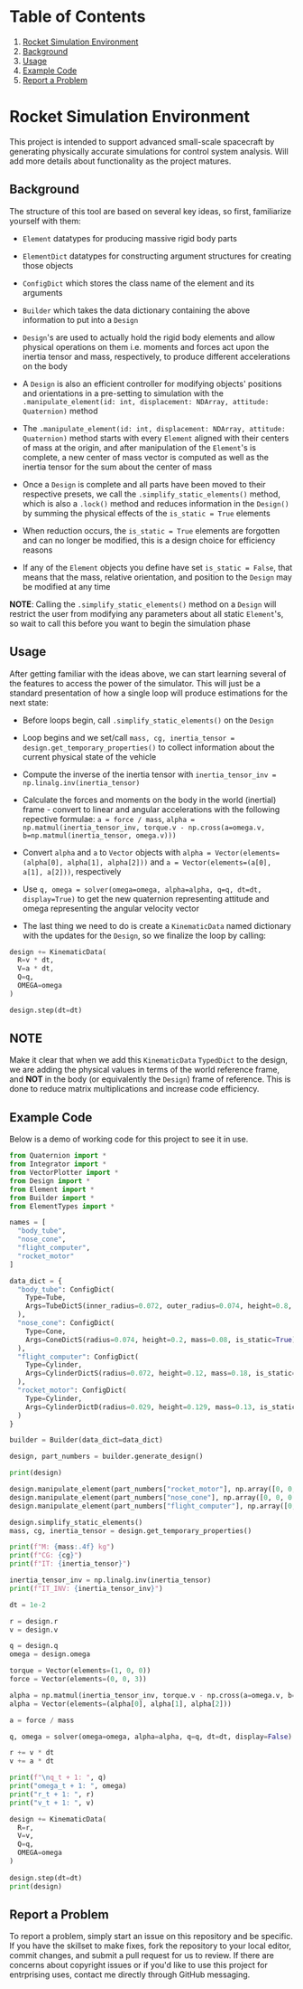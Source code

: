 # Table of Contents
1. [Rocket Simulation Environment](#rocket-simulation-environment)
2. [Background](#background)
3. [Usage](#usage)
4. [Example Code](#example-code)
5. [Report a Problem](#report-a-problem)

# Rocket Simulation Environment

This project is intended to support advanced small-scale spacecraft by generating physically accurate simulations for control system analysis. Will add more details about functionality as the project matures.

## Background

The structure of this tool are based on several key ideas, so first, familiarize yourself with them:

- `Element` datatypes for producing massive rigid body parts

- `ElementDict` datatypes for constructing argument structures for creating those objects

- `ConfigDict` which stores the class name of the element and its arguments

- `Builder` which takes the data dictionary containing the above information to put into a `Design`

- `Design`'s are used to actually hold the rigid body elements and allow physical operations on them i.e. moments and forces act upon the inertia tensor and mass, respectively, to produce different accelerations on the body

- A `Design` is also an efficient controller for modifying objects' positions and orientations in a pre-setting to simulation with the `.manipulate_element(id: int, displacement: NDArray, attitude: Quaternion)` method

- The `.manipulate_element(id: int, displacement: NDArray, attitude: Quaternion)` method starts with every `Element` aligned with their centers of mass at the origin, and after manipulation of the `Element`'s is complete, a new center of mass vector is computed as well as the inertia tensor for the sum about the center of mass

- Once a `Design` is complete and all parts have been moved to their respective presets, we call the `.simplify_static_elements()` method, which is also a `.lock()` method and reduces information in the `Design()` by summing the physical effects of the `is_static = True` elements

- When reduction occurs, the `is_static = True` elements are forgotten and can no longer be modified, this is a design choice for efficiency reasons

- If any of the `Element` objects you define have set `is_static = False`, that means that the mass, relative orientation, and position to the `Design` may be modified at any time


**NOTE**: Calling the `.simplify_static_elements()` method on a `Design` will restrict the user from modifying any parameters about all static `Element`'s, so wait to call this before you want to begin the simulation phase

## Usage

After getting familiar with the ideas above, we can start learning several of the features to access the power of the simulator. This will just be a standard presentation of how a single loop will produce estimations for the next state:

- Before loops begin, call `.simplify_static_elements()` on the `Design`

- Loop begins and we set/call `mass, cg, inertia_tensor = design.get_temporary_properties()` to collect information about the current physical state of the vehicle

- Compute the inverse of the inertia tensor with `inertia_tensor_inv = np.linalg.inv(inertia_tensor)`

- Calculate the forces and moments on the body in the world (inertial) frame - convert to linear and angular accelerations with the following repective formulae: `a = force / mass`, `alpha = np.matmul(inertia_tensor_inv, torque.v - np.cross(a=omega.v, b=np.matmul(inertia_tensor, omega.v)))`

- Convert `alpha` and `a` to `Vector` objects with `alpha = Vector(elements=(alpha[0], alpha[1], alpha[2]))` and `a = Vector(elements=(a[0], a[1], a[2]))`, respectively

- Use `q, omega = solver(omega=omega, alpha=alpha, q=q, dt=dt, display=True)` to get the new quaternion representing attitude and omega representing the angular velocity vector

- The last thing we need to do is create a `KinematicData` named dictionary with the updates for the `Design`, so we finalize the loop by calling:

```python
design += KinematicData(
  R=v * dt,
  V=a * dt,
  Q=q,
  OMEGA=omega
)

design.step(dt=dt)
```

## **NOTE**
Make it clear that when we add this `KinematicData` `TypedDict` to the design, we are adding the physical values in terms of the world reference frame, and **NOT** in the body (or equivalently the `Design`) frame of reference. This is done to reduce matrix multiplications and increase code efficiency.

## Example Code

Below is a demo of working code for this project to see it in use.

```python
from Quaternion import *
from Integrator import *
from VectorPlotter import *
from Design import *
from Element import *
from Builder import *
from ElementTypes import *

names = [
  "body_tube",
  "nose_cone",
  "flight_computer",
  "rocket_motor"
]

data_dict = {
  "body_tube": ConfigDict(
    Type=Tube,
    Args=TubeDictS(inner_radius=0.072, outer_radius=0.074, height=0.8, mass=0.42, is_static=True)
  ),
  "nose_cone": ConfigDict(
    Type=Cone,
    Args=ConeDictS(radius=0.074, height=0.2, mass=0.08, is_static=True)
  ),
  "flight_computer": ConfigDict(
    Type=Cylinder,
    Args=CylinderDictS(radius=0.072, height=0.12, mass=0.18, is_static=True)
  ),
  "rocket_motor": ConfigDict(
    Type=Cylinder,
    Args=CylinderDictD(radius=0.029, height=0.129, mass=0.13, is_static=False, min_mass=0.084, duration=3.5)
  )
}

builder = Builder(data_dict=data_dict)

design, part_numbers = builder.generate_design()

print(design)

design.manipulate_element(part_numbers["rocket_motor"], np.array([0, 0, -0.4])) #, Quaternion(angle_vector=(np.pi / 2, np.array([0, 1, 0.]))))
design.manipulate_element(part_numbers["nose_cone"], np.array([0, 0, 0.4]))
design.manipulate_element(part_numbers["flight_computer"], np.array([0, 0, 0.15]))

design.simplify_static_elements()
mass, cg, inertia_tensor = design.get_temporary_properties()

print(f"M: {mass:.4f} kg")
print(f"CG: {cg}")
print(f"IT: {inertia_tensor}")

inertia_tensor_inv = np.linalg.inv(inertia_tensor)
print(f"IT_INV: {inertia_tensor_inv}")

dt = 1e-2

r = design.r
v = design.v

q = design.q
omega = design.omega

torque = Vector(elements=(1, 0, 0))
force = Vector(elements=(0, 0, 3))

alpha = np.matmul(inertia_tensor_inv, torque.v - np.cross(a=omega.v, b=np.matmul(inertia_tensor, omega.v)))
alpha = Vector(elements=(alpha[0], alpha[1], alpha[2]))

a = force / mass

q, omega = solver(omega=omega, alpha=alpha, q=q, dt=dt, display=False)

r += v * dt
v += a * dt

print(f"\nq_t + 1: ", q)
print("omega_t + 1: ", omega)
print("r_t + 1: ", r)
print("v_t + 1: ", v)

design += KinematicData(
  R=r,
  V=v,
  Q=q,
  OMEGA=omega
)
  
design.step(dt=dt)
print(design)
```

## Report a Problem

To report a problem, simply start an issue on this repository and be specific. If you have the skillset to make fixes, fork the repository to your local editor, commit changes, and submit a pull request for us to review. If there are concerns about copyright issues or if you'd like to use this project for entrprising uses, contact me directly through GitHub messaging.